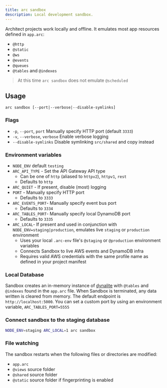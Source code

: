 ```yaml
---
title: arc sandbox
description: Local development sandbox.
---
```


Architect projects work locally and offline. It emulates most app resources defined in `app.arc`: 

- `@http`
- `@static`
- `@ws`
- `@events`
- `@queues`
- `@tables` and `@indexes`

> At this time `arc sandbox` does not emulate `@scheduled` 

## Usage

```
arc sandbox [--port|--verbose|--disable-symlinks]
```

### Flags

- `-p`, `--port`, `port` Manually specify HTTP port (default `3333`)
- `-v`, `--verbose`, `verbose` Enable verbose logging
- `--disable-symlinks` Disable symlinking `src/shared` and copy instead

### Environment variables

- `NODE_ENV` default `testing`
- `ARC_API_TYPE` - Set the API Gateway API type
  - Can be one of `http` (aliased to `httpv2`), `httpv1`, `rest`
  - Defaults to `http`
- `ARC_QUIET` - If present, disable (most) logging
- `PORT` - Manually specify HTTP port
  - Defaults to `3333`
- `ARC_EVENTS_PORT`- Manually specify event bus port
  - Defaults to `3334`
- `ARC_TABLES_PORT`- Manually specify local DynamoDB port
  - Defaults to `3335`
- `ARC_LOCAL`- If present and used in conjunction with `NODE_ENV=staging|production`, emulates live `staging` or `production` environment
  - Uses your local `.arc-env` file's `@staging` or `@production` environment variables
  - Connects Sandbox to live AWS events and DynamoDB infra
  - Requires valid AWS credentials with the same profile name as defined in your project manifest


### Local Database

Sandbox creates an in-memory instance of [dynalite](https://github.com/mhart/dynalite) with `@tables` and `@indexes` found in the `app.arc` file. When Sandbox is terminated, any data written is cleared from memory. The default endpoint is `http://localhost:5000`. You can set a custom port by using an environment variable, `ARC_TABLES_PORT=5555`

### Connect sandbox to the staging database 

```bash
NODE_ENV=staging ARC_LOCAL=1 arc sandbox
```

### File watching 

The sandbox restarts when the following files or directories are modified:

- `app.arc` 
- `@views` source folder 
- `@shared` source folder
- `@static` source folder if fingerprinting is enabled
